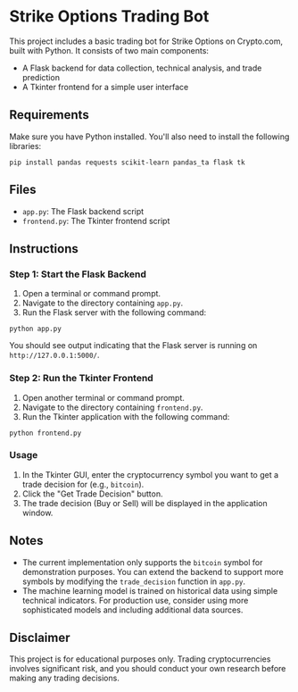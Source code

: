
# Strike Options Trading Bot

This project includes a basic trading bot for Strike Options on Crypto.com, built with Python. It consists of two main components:
- A Flask backend for data collection, technical analysis, and trade prediction
- A Tkinter frontend for a simple user interface

## Requirements

Make sure you have Python installed. You'll also need to install the following libraries:

```
pip install pandas requests scikit-learn pandas_ta flask tk
```

## Files

- `app.py`: The Flask backend script
- `frontend.py`: The Tkinter frontend script

## Instructions

### Step 1: Start the Flask Backend

1. Open a terminal or command prompt.
2. Navigate to the directory containing `app.py`.
3. Run the Flask server with the following command:

```
python app.py
```

You should see output indicating that the Flask server is running on `http://127.0.0.1:5000/`.

### Step 2: Run the Tkinter Frontend

1. Open another terminal or command prompt.
2. Navigate to the directory containing `frontend.py`.
3. Run the Tkinter application with the following command:

```
python frontend.py
```

### Usage

1. In the Tkinter GUI, enter the cryptocurrency symbol you want to get a trade decision for (e.g., `bitcoin`).
2. Click the "Get Trade Decision" button.
3. The trade decision (Buy or Sell) will be displayed in the application window.

## Notes

- The current implementation only supports the `bitcoin` symbol for demonstration purposes. You can extend the backend to support more symbols by modifying the `trade_decision` function in `app.py`.
- The machine learning model is trained on historical data using simple technical indicators. For production use, consider using more sophisticated models and including additional data sources.

## Disclaimer

This project is for educational purposes only. Trading cryptocurrencies involves significant risk, and you should conduct your own research before making any trading decisions.
